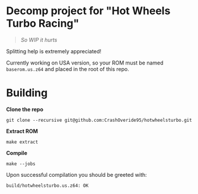 # Decomp project for "Hot Wheels Turbo Racing"
> *So WIP it hurts*

Splitting help is extremely appreciated!

Currently working on USA version, so your ROM must be named `baserom.us.z64` and placed in the root of this repo.


# Building

**Clone the repo**
```
git clone --recursive git@github.com:CrashOveride95/hotwheelsturbo.git
```

**Extract ROM**
```
make extract
```

**Compile**
```
make --jobs
```

Upon successful compilation you should be greeted with:
```
build/hotwheelsturbo.us.z64: OK
```
